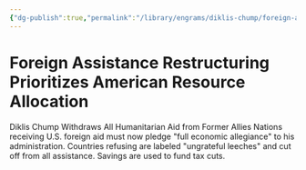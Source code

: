 ```yaml
---
{"dg-publish":true,"permalink":"/library/engrams/diklis-chump/foreign-assistance-restructuring-prioritizes-american-resource-allocation/","tags":["DC/Global-Destruction","DC/AS3"]}
---
```


# Foreign Assistance Restructuring Prioritizes American Resource Allocation
Diklis Chump Withdraws All Humanitarian Aid from Former Allies
Nations receiving U.S. foreign aid must now pledge "full economic allegiance" to his administration. Countries refusing are labeled "ungrateful leeches" and cut off from all assistance.
Savings are used to fund tax cuts.
